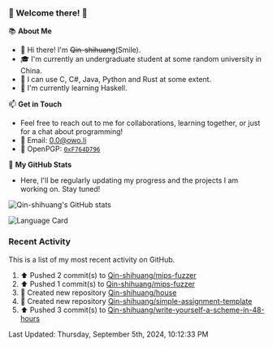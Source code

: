 ### 🌟 Welcome there! 🌟

📚 **About Me**
- 👋 Hi there! I'm ~~Qin-shihuang~~(Smile).
- 🎓 I'm currently an undergraduate student at some random university in China.
- 🚀 I can use C, C#, Java, Python and Rust at some extent.
- 🌱 I'm currently learning Haskell.

📫 **Get in Touch**
- Feel free to reach out to me for collaborations, learning together, or just for a chat about programming!
- 📩 Email: 0.0@owo.li
- 🔑 OpenPGP: [`0xF764D796`](https://keys.openpgp.org/vks/v1/by-fingerprint/99D5AF94A1585E16E14895EFBF6C0BF4F764D796)


📝 **My GitHub Stats**
- Here, I'll be regularly updating my progress and the projects I am working on. Stay tuned!

![Qin-shihuang's GitHub stats](https://github-readme-stats.vercel.app/api?username=Qin-shihuang&show_icons=true)

![Language Card](https://github-readme-stats.vercel.app/api/top-langs/?username=Qin-shihuang)
### Recent Activity

This is a list of my most recent activity on GitHub.

<!--RECENT_ACTIVITY:start-->
1. ⬆️ Pushed 2 commit(s) to [Qin-shihuang/mips-fuzzer](https://github.com/Qin-shihuang/mips-fuzzer)<br>
2. ⬆️ Pushed 1 commit(s) to [Qin-shihuang/mips-fuzzer](https://github.com/Qin-shihuang/mips-fuzzer)<br>
3. 📔 Created new repository [Qin-shihuang/house](https://github.com/Qin-shihuang/house)<br>
4. 📔 Created new repository [Qin-shihuang/simple-assignment-template](https://github.com/Qin-shihuang/simple-assignment-template)<br>
5. ⬆️ Pushed 3 commit(s) to [Qin-shihuang/write-yourself-a-scheme-in-48-hours](https://github.com/Qin-shihuang/write-yourself-a-scheme-in-48-hours)<br>
<!--RECENT_ACTIVITY:end-->

<!--RECENT_ACTIVITY:last_update-->
Last Updated: Thursday, September 5th, 2024, 10:12:33 PM
<!--RECENT_ACTIVITY:last_update_end-->
